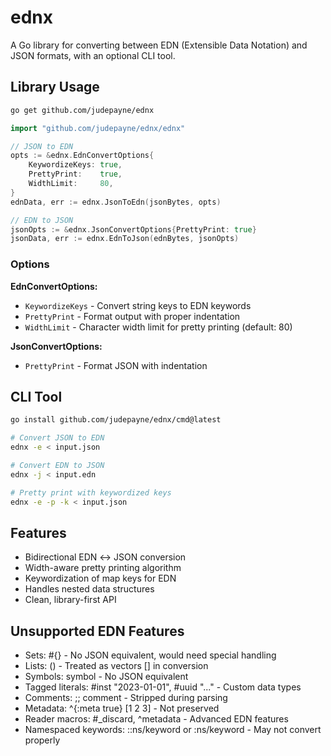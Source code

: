 # ednx

A Go library for converting between EDN (Extensible Data Notation) and JSON formats, with an optional CLI tool.

## Library Usage

```bash
go get github.com/judepayne/ednx
```

```go
import "github.com/judepayne/ednx/ednx"

// JSON to EDN
opts := &ednx.EdnConvertOptions{
    KeywordizeKeys: true,
    PrettyPrint:    true,
    WidthLimit:     80,
}
ednData, err := ednx.JsonToEdn(jsonBytes, opts)

// EDN to JSON
jsonOpts := &ednx.JsonConvertOptions{PrettyPrint: true}
jsonData, err := ednx.EdnToJson(ednBytes, jsonOpts)
```

### Options

**EdnConvertOptions:**
- `KeywordizeKeys` - Convert string keys to EDN keywords
- `PrettyPrint` - Format output with proper indentation
- `WidthLimit` - Character width limit for pretty printing (default: 80)

**JsonConvertOptions:**
- `PrettyPrint` - Format JSON with indentation

## CLI Tool

```bash
go install github.com/judepayne/ednx/cmd@latest
```

```bash
# Convert JSON to EDN
ednx -e < input.json

# Convert EDN to JSON  
ednx -j < input.edn

# Pretty print with keywordized keys
ednx -e -p -k < input.json
```

## Features

- Bidirectional EDN ↔ JSON conversion
- Width-aware pretty printing algorithm
- Keywordization of map keys for EDN
- Handles nested data structures
- Clean, library-first API

## Unsupported EDN Features

- Sets: #{} - No JSON equivalent, would need special handling
- Lists: () - Treated as vectors [] in conversion
- Symbols: symbol - No JSON equivalent
- Tagged literals: #inst "2023-01-01", #uuid "..." - Custom data types
- Comments: ;; comment - Stripped during parsing
- Metadata: ^{:meta true} [1 2 3] - Not preserved
- Reader macros: #_discard, ^metadata - Advanced EDN features
- Namespaced keywords: ::ns/keyword or :ns/keyword - May not convert properly
